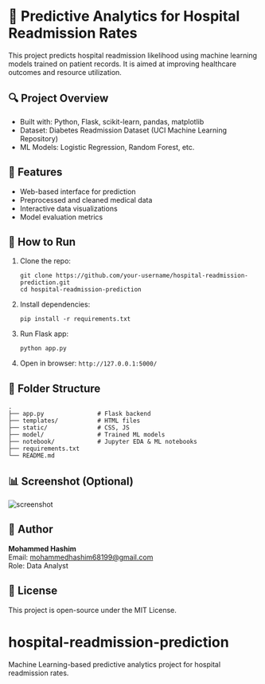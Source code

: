 
# 🏥 Predictive Analytics for Hospital Readmission Rates

This project predicts hospital readmission likelihood using machine learning models trained on patient records. It is aimed at improving healthcare outcomes and resource utilization.

## 🔍 Project Overview
- Built with: Python, Flask, scikit-learn, pandas, matplotlib
- Dataset: Diabetes Readmission Dataset (UCI Machine Learning Repository)
- ML Models: Logistic Regression, Random Forest, etc.

## 🚀 Features
- Web-based interface for prediction
- Preprocessed and cleaned medical data
- Interactive data visualizations
- Model evaluation metrics

## 🧪 How to Run
1. Clone the repo:
   ```
   git clone https://github.com/your-username/hospital-readmission-prediction.git
   cd hospital-readmission-prediction
   ```

2. Install dependencies:
   ```
   pip install -r requirements.txt
   ```

3. Run Flask app:
   ```
   python app.py
   ```

4. Open in browser: `http://127.0.0.1:5000/`

## 📂 Folder Structure
```
.
├── app.py               # Flask backend
├── templates/           # HTML files
├── static/              # CSS, JS
├── model/               # Trained ML models
├── notebook/            # Jupyter EDA & ML notebooks
├── requirements.txt
└── README.md
```

## 📊 Screenshot (Optional)
![screenshot](screenshot.png)

## 📌 Author
**Mohammed Hashim**  
Email: mohammedhashim68199@gmail.com  
Role: Data Analyst

## 📄 License
This project is open-source under the MIT License.

# hospital-readmission-prediction
Machine Learning-based predictive analytics project for hospital readmission rates.

